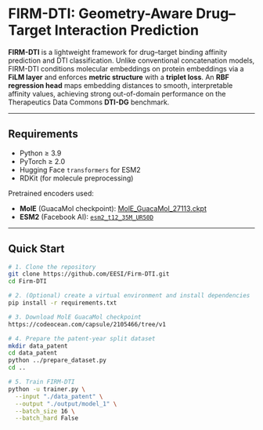 # FIRM-DTI: Geometry-Aware Drug–Target Interaction Prediction


**FIRM-DTI** is a lightweight framework for drug–target binding affinity prediction and DTI classification.
Unlike conventional concatenation models, FIRM-DTI conditions molecular embeddings on protein embeddings via a **FiLM layer** and enforces **metric structure** with a **triplet loss**.
An **RBF regression head** maps embedding distances to smooth, interpretable affinity values, achieving strong out-of-domain performance on the Therapeutics Data Commons **DTI-DG** benchmark.

---


## Requirements

* Python ≥ 3.9
* PyTorch ≥ 2.0
* Hugging Face `transformers` for ESM2
* RDKit (for molecule preprocessing)

Pretrained encoders used:

* **MolE** (GuacaMol checkpoint):
  [MolE\_GuacaMol\_27113.ckpt](https://codeocean.com/capsule/2105466/tree/v1)
* **ESM2** (Facebook AI):
  [`esm2_t12_35M_UR50D`](https://huggingface.co/facebook/esm2_t12_35M_UR50D)

---

##  Quick Start

```bash
# 1. Clone the repository
git clone https://github.com/EESI/Firm-DTI.git
cd Firm-DTI

# 2. (Optional) create a virtual environment and install dependencies
pip install -r requirements.txt

# 3. Download MolE GuacaMol checkpoint
https://codeocean.com/capsule/2105466/tree/v1

# 4. Prepare the patent-year split dataset
mkdir data_patent
cd data_patent
python ../prepare_dataset.py
cd ..

# 5. Train FIRM-DTI
python -u trainer.py \
  --input "./data_patent" \
  --output "./output/model_1" \
  --batch_size 16 \
  --batch_hard False
```






